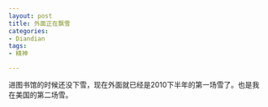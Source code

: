 ```yaml
---
layout: post
title: 外面正在飘雪
categories:
- Diandian
tags:
- 精神

---
```

进图书馆的时候还没下雪，现在外面就已经是2010下半年的第一场雪了。也是我在美国的第二场雪。